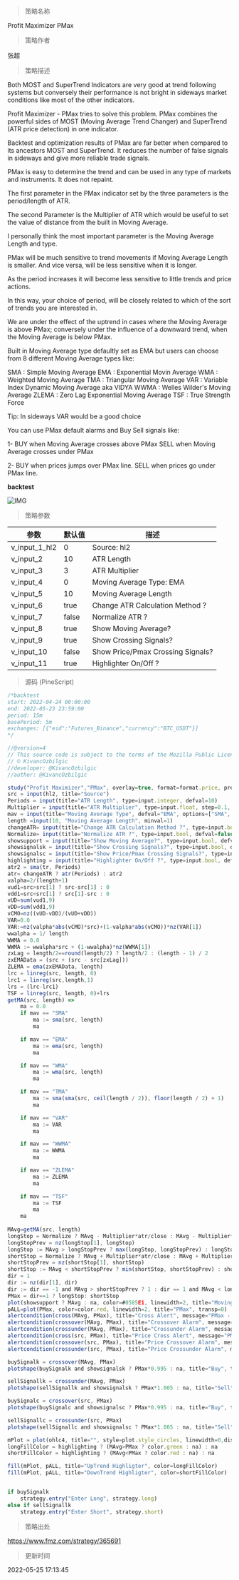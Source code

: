 
> 策略名称

Profit Maximizer PMax

> 策略作者

张超

> 策略描述


Both MOST and SuperTrend Indicators are very good at trend following systems but conversely their performance is not bright in sideways market conditions like most of the other indicators.

Profit Maximizer - PMax tries to solve this problem. PMax combines the powerful sides of MOST (Moving Average Trend Changer) and SuperTrend (ATR price detection) in one indicator.

Backtest and optimization results of PMax are far better when compared to its ancestors MOST and SuperTrend. It reduces the number of false signals in sideways and give more reliable trade signals.

PMax is easy to determine the trend and can be used in any type of markets and instruments. It does not repaint.

The first parameter in the PMax indicator set by the three parameters is the period/length of ATR.

The second Parameter is the Multiplier of ATR which would be useful to set the value of distance from the built in Moving Average.

I personally think the most important parameter is the Moving Average Length and type.

PMax will be much sensitive to trend movements if Moving Average Length is smaller. And vice versa, will be less sensitive when it is longer.

As the period increases it will become less sensitive to little trends and price actions.

In this way, your choice of period, will be closely related to which of the sort of trends you are interested in.

We are under the effect of the uptrend in cases where the Moving Average is above PMax;
conversely under the influence of a downward trend, when the Moving Average is below PMax.

Built in Moving Average type defaultly set as EMA but users can choose from 8 different Moving Average types like:

SMA : Simple Moving Average
EMA : Exponential Movin Average
WMA : Weighted Moving Average
TMA : Triangular Moving Average
VAR : Variable Index Dynamic Moving Average aka VIDYA
WWMA : Welles Wilder's Moving Average
ZLEMA : Zero Lag Exponential Moving Average
TSF : True Strength Force

Tip: In sideways VAR would be a good choice


You can use PMax default alarms and Buy Sell signals like:

1-
BUY when Moving Average crosses above PMax
SELL when Moving Average crosses under PMax

2-
BUY when prices jumps over PMax line.
SELL when prices go under PMax line.

**backtest**

 ![IMG](https://www.fmz.com/upload/asset/1311358660a7697b6f6.png) 

> 策略参数



|参数|默认值|描述|
|----|----|----|
|v_input_1_hl2|0|Source: hl2|high|low|open|close|hlc3|hlcc4|ohlc4|
|v_input_2|10|ATR Length|
|v_input_3|3|ATR Multiplier|
|v_input_4|0|Moving Average Type: EMA|SMA|WMA|TMA|VAR|WWMA|ZLEMA|TSF|
|v_input_5|10|Moving Average Length|
|v_input_6|true|Change ATR Calculation Method ?|
|v_input_7|false|Normalize ATR ?|
|v_input_8|true|Show Moving Average?|
|v_input_9|true|Show Crossing Signals?|
|v_input_10|false|Show Price/Pmax Crossing Signals?|
|v_input_11|true|Highlighter On/Off ?|


> 源码 (PineScript)

``` javascript
/*backtest
start: 2022-04-24 00:00:00
end: 2022-05-23 23:59:00
period: 15m
basePeriod: 5m
exchanges: [{"eid":"Futures_Binance","currency":"BTC_USDT"}]
*/

//@version=4
// This source code is subject to the terms of the Mozilla Public License 2.0 at https://mozilla.org/MPL/2.0/
// © KivancOzbilgic
//developer: @KivancOzbilgic
//author: @KivancOzbilgic

study("Profit Maximizer","PMax", overlay=true, format=format.price, precision=2, resolution="")
src = input(hl2, title="Source")
Periods = input(title="ATR Length", type=input.integer, defval=10)
Multiplier = input(title="ATR Multiplier", type=input.float, step=0.1, defval=3.0)
mav = input(title="Moving Average Type", defval="EMA", options=["SMA", "EMA", "WMA", "TMA", "VAR", "WWMA", "ZLEMA", "TSF"])
length =input(10, "Moving Average Length", minval=1)
changeATR= input(title="Change ATR Calculation Method ?", type=input.bool, defval=true)
Normalize= input(title="Normalize ATR ?", type=input.bool, defval=false)
showsupport = input(title="Show Moving Average?", type=input.bool, defval=true)
showsignalsk = input(title="Show Crossing Signals?", type=input.bool, defval=true)
showsignalsc = input(title="Show Price/Pmax Crossing Signals?", type=input.bool, defval=false)
highlighting = input(title="Highlighter On/Off ?", type=input.bool, defval=true)
atr2 = sma(tr, Periods)
atr= changeATR ? atr(Periods) : atr2
valpha=2/(length+1)
vud1=src>src[1] ? src-src[1] : 0
vdd1=src<src[1] ? src[1]-src : 0
vUD=sum(vud1,9)
vDD=sum(vdd1,9)
vCMO=nz((vUD-vDD)/(vUD+vDD))
VAR=0.0
VAR:=nz(valpha*abs(vCMO)*src)+(1-valpha*abs(vCMO))*nz(VAR[1])
wwalpha = 1/ length
WWMA = 0.0
WWMA := wwalpha*src + (1-wwalpha)*nz(WWMA[1])
zxLag = length/2==round(length/2) ? length/2 : (length - 1) / 2
zxEMAData = (src + (src - src[zxLag]))
ZLEMA = ema(zxEMAData, length)
lrc = linreg(src, length, 0)
lrc1 = linreg(src,length,1)
lrs = (lrc-lrc1)
TSF = linreg(src, length, 0)+lrs
getMA(src, length) =>
    ma = 0.0
    if mav == "SMA"
        ma := sma(src, length)
        ma

    if mav == "EMA"
        ma := ema(src, length)
        ma

    if mav == "WMA"
        ma := wma(src, length)
        ma

    if mav == "TMA"
        ma := sma(sma(src, ceil(length / 2)), floor(length / 2) + 1)
        ma

    if mav == "VAR"
        ma := VAR
        ma

    if mav == "WWMA"
        ma := WWMA
        ma

    if mav == "ZLEMA"
        ma := ZLEMA
        ma

    if mav == "TSF"
        ma := TSF
        ma
    ma
    
MAvg=getMA(src, length)
longStop = Normalize ? MAvg - Multiplier*atr/close : MAvg - Multiplier*atr
longStopPrev = nz(longStop[1], longStop)
longStop := MAvg > longStopPrev ? max(longStop, longStopPrev) : longStop
shortStop = Normalize ? MAvg + Multiplier*atr/close : MAvg + Multiplier*atr
shortStopPrev = nz(shortStop[1], shortStop)
shortStop := MAvg < shortStopPrev ? min(shortStop, shortStopPrev) : shortStop
dir = 1
dir := nz(dir[1], dir)
dir := dir == -1 and MAvg > shortStopPrev ? 1 : dir == 1 and MAvg < longStopPrev ? -1 : dir
PMax = dir==1 ? longStop: shortStop
plot(showsupport ? MAvg : na, color=#0585E1, linewidth=2, title="Moving Avg Line")
pALL=plot(PMax, color=color.red, linewidth=2, title="PMax", transp=0)
alertcondition(cross(MAvg, PMax), title="Cross Alert", message="PMax - Moving Avg Crossing!")
alertcondition(crossover(MAvg, PMax), title="Crossover Alarm", message="Moving Avg BUY SIGNAL!")
alertcondition(crossunder(MAvg, PMax), title="Crossunder Alarm", message="Moving Avg SELL SIGNAL!")
alertcondition(cross(src, PMax), title="Price Cross Alert", message="PMax - Price Crossing!")
alertcondition(crossover(src, PMax), title="Price Crossover Alarm", message="PRICE OVER PMax - BUY SIGNAL!")
alertcondition(crossunder(src, PMax), title="Price Crossunder Alarm", message="PRICE UNDER PMax - SELL SIGNAL!")

buySignalk = crossover(MAvg, PMax)
plotshape(buySignalk and showsignalsk ? PMax*0.995 : na, title="Buy", text="Buy", location=location.absolute, style=shape.labelup, size=size.tiny, color=color.green, textcolor=color.white, transp=0)

sellSignallk = crossunder(MAvg, PMax)
plotshape(sellSignallk and showsignalsk ? PMax*1.005 : na, title="Sell", text="Sell", location=location.absolute, style=shape.labeldown, size=size.tiny, color=color.red, textcolor=color.white, transp=0)

buySignalc = crossover(src, PMax)
plotshape(buySignalc and showsignalsc ? PMax*0.995 : na, title="Buy", text="Buy", location=location.absolute, style=shape.labelup, size=size.tiny, color=#0F18BF, textcolor=color.white, transp=0)

sellSignallc = crossunder(src, PMax)
plotshape(sellSignallc and showsignalsc ? PMax*1.005 : na, title="Sell", text="Sell", location=location.absolute, style=shape.labeldown, size=size.tiny, color=#0F18BF, textcolor=color.white, transp=0)

mPlot = plot(ohlc4, title="", style=plot.style_circles, linewidth=0,display=display.none)
longFillColor = highlighting ? (MAvg>PMax ? color.green : na) : na
shortFillColor = highlighting ? (MAvg<PMax ? color.red : na) : na

fill(mPlot, pALL, title="UpTrend Highligter", color=longFillColor)
fill(mPlot, pALL, title="DownTrend Highligter", color=shortFillColor)


if buySignalk
    strategy.entry("Enter Long", strategy.long)
else if sellSignallk
    strategy.entry("Enter Short", strategy.short)
```

> 策略出处

https://www.fmz.com/strategy/365691

> 更新时间

2022-05-25 17:13:45
